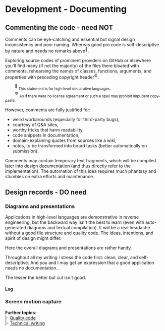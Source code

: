 # Development - Documenting

## Commenting the code - need NOT

Comments can be eye-catching and essential but signal design inconsistency and poor naming.  Whereas good pro code is self-descriptive by nature and needs no remarks 
 above<sup>:raising_hand:</sup>.

Exploring source codes of prominent providers on GitHub or elsewhere you'll find many (if not the majority) of the files there bloated with comments, rehearsing the names of classes, functions, arguments, and properties with preceding copyright header<sup>©️</sup>.

&nbsp;&nbsp;&nbsp;&nbsp;&nbsp;&nbsp;&nbsp;&nbsp;<sup>:raising_hand:</sup>&nbsp;<sub>This statement is for high-level declarative languages.</sub>\
&nbsp;&nbsp;&nbsp;&nbsp;&nbsp;&nbsp;&nbsp;&nbsp;<sup>©️</sup>&nbsp;<sub>As if there were no license agreement or such a spell may prohibit impudent copy-paste.</sub>

However, comments are fully justified for:

+ weird workarounds (especially for third-party bugs),
+ courtesy of Q&A sites,
+ worthy tricks that harm readability,
+ code snippets in documentation,
+ domain-explaining quotes from sources like a wiki,
+ notes, to be transformed into board tasks (better automatically on submission).

Comments may contain temporary text fragments, which will be compiled later into design documentation (and thus directly refer to the implementation). The automation of this idea requires much phantasy and stumbles on extra efforts and maintenance.


## Design records - DO need

### Diagrams and presentations

Applications in high-level languages are demonstrative in reverse engineering, but the backward way isn't the best to learn (even with auto-generated diagrams and textual compilation). It will be a real headache without a good file structure and quality code. The ideas, intentions, and spirit of design might differ.

Here the overall diagrams and presentations are rather handy.

Throughout all my writing I stress the code first: clean, clear, and self-descriptive. And you and I may get an expression that a good application needs no documentation...

The lesser the better but cut isn't good.

#### Log

### Screen motion capture

**Further topics**:\
|- [Quality code](code-quality.md)\
|- [Technical writing](../../pencraft)

